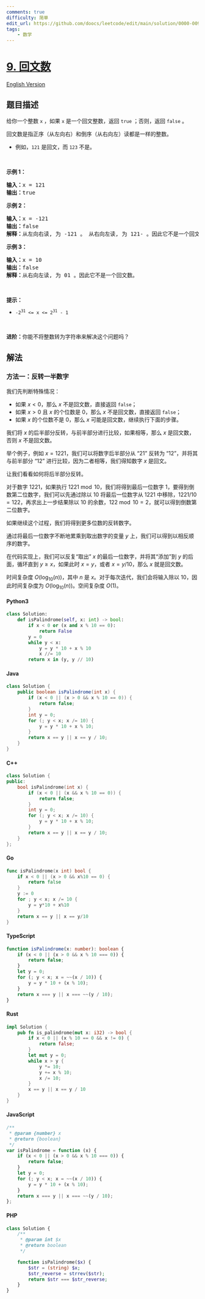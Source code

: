 ```yaml
---
comments: true
difficulty: 简单
edit_url: https://github.com/doocs/leetcode/edit/main/solution/0000-0099/0009.Palindrome%20Number/README.md
tags:
    - 数学
---
```


<!-- problem:start -->

# [9. 回文数](https://leetcode.cn/problems/palindrome-number)

[English Version](/solution/0000-0099/0009.Palindrome%20Number/README_EN.md)

## 题目描述

<!-- description:start -->

<p>给你一个整数 <code>x</code> ，如果 <code>x</code> 是一个回文整数，返回 <code>true</code> ；否则，返回 <code>false</code> 。</p>

<p><span data-keyword="palindrome-integer">回文数</span>是指正序（从左向右）和倒序（从右向左）读都是一样的整数。</p>

<ul>
	<li>例如，<code>121</code> 是回文，而 <code>123</code> 不是。</li>
</ul>

<p>&nbsp;</p>

<p><strong>示例 1：</strong></p>

<pre>
<strong>输入：</strong>x = 121
<strong>输出：</strong>true
</pre>

<p><strong>示例&nbsp;2：</strong></p>

<pre>
<strong>输入：</strong>x = -121
<strong>输出：</strong>false
<strong>解释：</strong>从左向右读, 为 -121 。 从右向左读, 为 121- 。因此它不是一个回文数。
</pre>

<p><strong>示例 3：</strong></p>

<pre>
<strong>输入：</strong>x = 10
<strong>输出：</strong>false
<strong>解释：</strong>从右向左读, 为 01 。因此它不是一个回文数。
</pre>

<p>&nbsp;</p>

<p><strong>提示：</strong></p>

<ul>
	<li><code>-2<sup>31</sup>&nbsp;&lt;= x &lt;= 2<sup>31</sup>&nbsp;- 1</code></li>
</ul>

<p>&nbsp;</p>

<p><strong>进阶：</strong>你能不将整数转为字符串来解决这个问题吗？</p>

<!-- description:end -->

## 解法

<!-- solution:start -->

### 方法一：反转一半数字

我们先判断特殊情况：

-   如果 $x \lt 0$，那么 $x$ 不是回文数，直接返回 `false`；
-   如果 $x \gt 0$ 且 $x$ 的个位数是 $0$，那么 $x$ 不是回文数，直接返回 `false`；
-   如果 $x$ 的个位数不是 $0$，那么 $x$ 可能是回文数，继续执行下面的步骤。

我们将 $x$ 的后半部分反转，与前半部分进行比较，如果相等，那么 $x$ 是回文数，否则 $x$ 不是回文数。

举个例子，例如 $x = 1221$，我们可以将数字后半部分从 “21” 反转为 “12”，并将其与前半部分 “12” 进行比较，因为二者相等，我们得知数字 $x$ 是回文。

让我们看看如何将后半部分反转。

对于数字 $1221$，如果执行 $1221 \bmod 10$，我们将得到最后一位数字 $1$，要得到倒数第二位数字，我们可以先通过除以 $10$ 将最后一位数字从 $1221$ 中移除，$1221 / 10 = 122$，再求出上一步结果除以 $10$ 的余数，$122 \bmod 10 = 2$，就可以得到倒数第二位数字。

如果继续这个过程，我们将得到更多位数的反转数字。

通过将最后一位数字不断地累乘到取出数字的变量 $y$ 上，我们可以得到以相反顺序的数字。

在代码实现上，我们可以反复“取出” $x$ 的最后一位数字，并将其“添加”到 $y$ 的后面，循环直到 $y \ge x$，如果此时 $x = y$，或者 $x = y / 10$，那么 $x$ 就是回文数。

时间复杂度 $O(\log_{10}(n))$，其中 $n$ 是 $x$。对于每次迭代，我们会将输入除以 $10$，因此时间复杂度为 $O(\log_{10}(n))$。空间复杂度 $O(1)$。

<!-- tabs:start -->

#### Python3

```python
class Solution:
    def isPalindrome(self, x: int) -> bool:
        if x < 0 or (x and x % 10 == 0):
            return False
        y = 0
        while y < x:
            y = y * 10 + x % 10
            x //= 10
        return x in (y, y // 10)
```

#### Java

```java
class Solution {
    public boolean isPalindrome(int x) {
        if (x < 0 || (x > 0 && x % 10 == 0)) {
            return false;
        }
        int y = 0;
        for (; y < x; x /= 10) {
            y = y * 10 + x % 10;
        }
        return x == y || x == y / 10;
    }
}
```

#### C++

```cpp
class Solution {
public:
    bool isPalindrome(int x) {
        if (x < 0 || (x && x % 10 == 0)) {
            return false;
        }
        int y = 0;
        for (; y < x; x /= 10) {
            y = y * 10 + x % 10;
        }
        return x == y || x == y / 10;
    }
};
```

#### Go

```go
func isPalindrome(x int) bool {
	if x < 0 || (x > 0 && x%10 == 0) {
		return false
	}
	y := 0
	for ; y < x; x /= 10 {
		y = y*10 + x%10
	}
	return x == y || x == y/10
}
```

#### TypeScript

```ts
function isPalindrome(x: number): boolean {
    if (x < 0 || (x > 0 && x % 10 === 0)) {
        return false;
    }
    let y = 0;
    for (; y < x; x = ~~(x / 10)) {
        y = y * 10 + (x % 10);
    }
    return x === y || x === ~~(y / 10);
}
```

#### Rust

```rust
impl Solution {
    pub fn is_palindrome(mut x: i32) -> bool {
        if x < 0 || (x % 10 == 0 && x != 0) {
            return false;
        }
        let mut y = 0;
        while x > y {
            y *= 10;
            y += x % 10;
            x /= 10;
        }
        x == y || x == y / 10
    }
}
```

#### JavaScript

```js
/**
 * @param {number} x
 * @return {boolean}
 */
var isPalindrome = function (x) {
    if (x < 0 || (x > 0 && x % 10 === 0)) {
        return false;
    }
    let y = 0;
    for (; y < x; x = ~~(x / 10)) {
        y = y * 10 + (x % 10);
    }
    return x === y || x === ~~(y / 10);
};
```

#### PHP

```php
class Solution {
    /**
     * @param int $x
     * @return boolean
     */

    function isPalindrome($x) {
        $str = (string) $x;
        $str_reverse = strrev($str);
        return $str === $str_reverse;
    }
}
```

<!-- tabs:end -->

<!-- solution:end -->

<!-- problem:end -->
